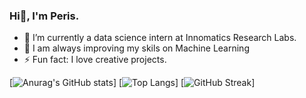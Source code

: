 ### Hi👋, I'm Peris.

- 🔭 I’m currently a data science intern at Innomatics Research Labs.
- 🌱 I am always improving my skils on Machine Learning
- ⚡ Fun fact: I love creative projects.

[![Anurag's GitHub stats](https://github-readme-stats.vercel.app/api?username=PerisN&hide=stars,prs,contribs&count_private=true&show_icons=true&theme=github_dark)]
[![Top Langs](https://github-readme-stats.vercel.app/api/top-langs/?username=PerisN&layout=compact&theme=github_dark)]
[![GitHub Streak](https://streak-stats.demolab.com/?user=PerisN&theme=github-dark-blue)]
